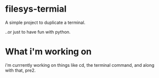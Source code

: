 # filesys-termial
A simple project to duplicate a terminal.

..or just to have fun with python.

# What i'm working on

i'm currrently working on things like cd, the terminal command, and along with that, pre2.
